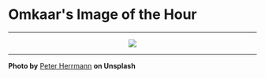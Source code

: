 # Omkaar's Image of the Hour

---

<div align="center">

<a href="https://unsplash.com/photos/a-spiral-staircase-leads-up-into-the-light-xCCktWOvROE">
  <img src="https://images.unsplash.com/photo-1754220820888-e6f7e610a7a2?crop=entropy&cs=tinysrgb&fit=max&fm=jpg&ixid=M3w3NjA2Nzh8MHwxfHJhbmRvbXx8fHx8fHx8fDE3NTUwNzU2MDB8&ixlib=rb-4.1.0&q=80&w=1080" style="max-width:100%; height:auto;">
</a>



</div>

---

**Photo by** [Peter Herrmann](https://unsplash.com/@tama66) **on Unsplash**
